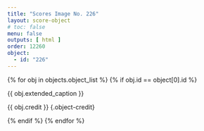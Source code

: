 ```yaml
---
title: "Scores Image No. 226"
layout: score-object
# toc: false
menu: false
outputs: [ html ]
order: 12260
object:
  - id: "226"
---
```


{% for obj in objects.object_list %}
{% if obj.id == object[0].id %}

{{ obj.extended_caption }}

{{ obj.credit }} {.object-credit}

{% endif %}
{% endfor %}
